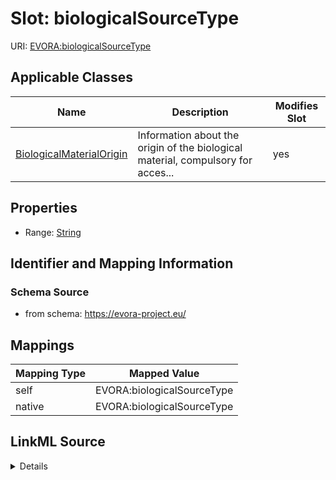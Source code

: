

# Slot: biologicalSourceType



URI: [EVORA:biologicalSourceType](https://evora-project.eu/biologicalSourceType)



<!-- no inheritance hierarchy -->





## Applicable Classes

| Name | Description | Modifies Slot |
| --- | --- | --- |
| [BiologicalMaterialOrigin](BiologicalMaterialOrigin.md) | Information about the origin of the biological material, compulsory for acces... |  yes  |







## Properties

* Range: [String](String.md)





## Identifier and Mapping Information







### Schema Source


* from schema: https://evora-project.eu/




## Mappings

| Mapping Type | Mapped Value |
| ---  | ---  |
| self | EVORA:biologicalSourceType |
| native | EVORA:biologicalSourceType |




## LinkML Source

<details>
```yaml
name: biologicalSourceType
from_schema: https://evora-project.eu/
rank: 1000
alias: biologicalSourceType
domain_of:
- BiologicalMaterialOrigin
range: string

```
</details>